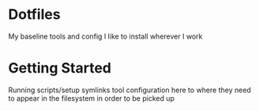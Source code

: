 # Dotfiles

My baseline tools and config I like to install wherever I work 

# Getting Started

Running scripts/setup symlinks tool configuration here to where they need to appear in the filesystem in order to be picked up